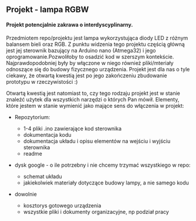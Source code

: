 ## Projekt - lampa RGBW 
#### Projekt potencjalnie zakrawa o interdyscyplinarny.

Przedmiotem repo/projektu jest lampa wykorzystująca diody LED z różnym balansem bieli oraz RGB. 
Z punktu widzenia tego projektu częścią główną jest jej sterownik bazujący na Arduino nano (Atmega32) i jego oprogramowanie.Pozwoliłoby to osadzić kod w szerszym kontekście.
Najprawdopodobniej były by włączone w niego również pliki/mteriały odnoszące się do budowy fizycznego urządzenia.
Projekt jest dla nas o tyle ciekawy, że otwartą kwestią jest po jego zakończeniu zbudowanie prototypu w rzeczywistości :)

Otwartą kwestią jest natomiast to, czy tego rodzaju projekt jest w stanie znaleźć użytek dla wszystkich narzędzi o których Pan mówił.
Elementy, które jestem w stanie wymienić jako mające sens do włączenia w projekt:

  - Repozytorium:
    - 1-4 pliki .ino zawierające kod sterownika
    - dokumentacja kodu
    - dokumentacja układu i opisu elementów na wejściu i wyjściu sterownika
    - readme
  
  - dysk google - o ile potrzebny i nie chcemy trzymać wszystkiego w repo:
    - schemat układu
    - jakiekolwiek materiały dotyczące budowy lampy, a nie samego kodu
  
  - dowolnie
    - kosztorys gotowego urządzenia
    - wszystkie pliki i dokumenty organizacyjne, np podział pracy
